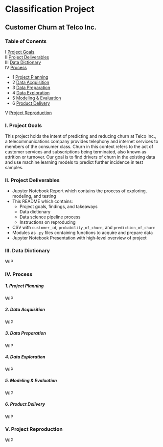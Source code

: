 # Classification Project


## Customer Churn at Telco Inc.

### Table of Conents

I       [ Project Goals ](https://github.com/ray-zapata/project_classification_telco#i-project-goals)<br>
II      [ Project Deliverables ](https://github.com/ray-zapata/project_classification_telco#ii-project-deliverables)<br>
III     [ Data Dictionary ](https://github.com/ray-zapata/project_classification_telco#iii-data-dictionary)<br>
IV      [ Process ](https://github.com/ray-zapata/project_classification_telco#iv-process)
- 1     [ Project Planning ](https://github.com/ray-zapata/project_classification_telco#1-project-planning)
- 2     [ Data Acquisition ](https://github.com/ray-zapata/project_classification_telco#2-data-acquisition)
- 3     [ Data Preparation ](https://github.com/ray-zapata/project_classification_telco#3-data-preparation)
- 4     [ Data Exploration ](https://github.com/ray-zapata/project_classification_telco#4-data-exploration)
- 5     [ Modeling & Evaluation ](https://github.com/ray-zapata/project_classification_telco#5-modeling--evaluation)
- 6     [ Product Delivery ](https://github.com/ray-zapata/project_classification_telco#6-product-delivery)

V       [ Project Reproduction ](https://github.com/ray-zapata/project_classification_telco#v-project-reproduction)

### I. Project Goals

This project holds the intent of predicting and reducing churn at Telco Inc., a telecommunications company provides telephony and internet services to members of the consumer class. Churn in this context refers to the act of customer services and subscriptions being terminated, also known as attrition or turnover. Our goal is to find drivers of churn in the existing data and use machine learning models to predict further incidence in test samples.

### II. Project Deliverables

- Jupyter Notebook Report which contains the process of exploring, modeling, and testing
- This README which contains:
  + Project goals, findings, and takeaways
  + Data dictionary
  + Data science pipeline process
  + Instructions on reproducing
- CSV with `customer_id`, `probability_of_churn`, and `prediction_of_churn`
- Modules as `.py` files containing functions to acquire and prepare data
- Jupyter Notebook Presentation with high-level overview of project

### III. Data Dictionary

WIP

### IV. Process

##### 1. Project Planning

WIP

##### 2. Data Acquisition

WIP

##### 3. Data Preparation

WIP

##### 4. Data Exploration

WIP

##### 5. Modeling & Evaluation

WIP

##### 6. Product Delivery

WIP

### V. Project Reproduction

WIP